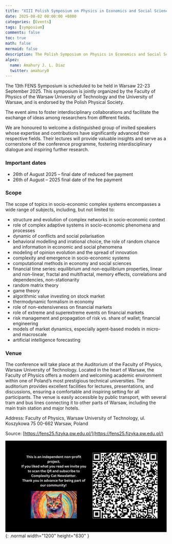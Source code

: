 ```yaml
---
title: "XIII Polish Symposium on Physics in Economics and Social Sciences"
date: 2025-08-02 00:00:00 +0800
categories: [Events]
tags: [symposium]
comments: false
toc: true
math: false
mermaid: false
description: The Polish Symposium on Physics in Economics and Social Sciences (FENS 2025) is a well-established event that has been bringing together physicists, economists, and social scientists interested in applying statistical physics methods to challenges encountered in their respective fields.
alpez:
  name: Amahury J. L. Diaz
  twitter: amahury0
---
```

The 13th FENS Symposium is scheduled to be held in Warsaw 22-23 September 2025. This symposium is jointly organized by the Faculty of Physics of the Warsaw University of Technology and the University of Warsaw, and is endorsed by the Polish Physical Society.

The event aims to foster interdisciplinary collaborations and facilitate the exchange of ideas among researchers from different fields.


We are honoured to welcome a distinguished group of invited speakers whose expertise and contributions have significantly advanced their respective fields. Their lectures will provide valuable insights and serve as a cornerstone of the conference programme, fostering interdisciplinary dialogue and inspiring further research.

### Important dates
- 26th of August 2025 – final date of reduced fee payment
- 26th of August – 2025 final date of the fee payment

### Scope 
The scope of topics in socio-economic complex systems encompasses a wide range of subjects, including, but not limited to:
- structure and evolution of complex networks in socio-economic context
- role of complex adaptive systems in socio-economic phenomena and processes
- dynamic of conflicts and social polarisation
- behavioral modelling and irrational choice, the role of random chance and information in economic and social phenomena
- modeling of opinion evolution and the spread of innovation
- complexity and emergence in socio-economic systems
- computational methods in economy and social sciences
- financial time series: equilibrium and non-equilibrium properties, linear and non-linear, fractal and multifractal, memory effects, correlations and dependencies, non-stationarity
- random matrix theory
- game theory
- algorithmic value investing on stock market
- thermodynamic formalism in economy
- role of non-extensiveness on financial markets
- role of extreme and superextreme events on financial markets
- risk management and propagation of risk vs. share of wallet; financial engineering
- models of market dynamics, especially agent-based models in micro- and macroscale
- artificial intelligence forecasting

### Venue 
The conference will take place at the Auditorium of the Faculty of Physics, Warsaw University of Technology. Located in the heart of Warsaw, the Faculty of Physics offers a modern and welcoming academic environment within one of Poland’s most prestigious technical universities. The auditorium provides excellent facilities for lectures, presentations, and discussions, ensuring a comfortable and inspiring setting for all participants. The venue is easily accessible by public transport, with several tram and bus lines connecting it to other parts of Warsaw, including the main train station and major hotels.

Address: Faculty of Physics, Warsaw University of Technology, ul. Koszykowa 75 00-662 Warsaw, Poland

Source: [https://fens25.fizyka.pw.edu.pl/](https://fens25.fizyka.pw.edu.pl/)

![Desktop View](/assets/img/fix/complexity-cat-newsletter.png){: .normal width="1200" height="630" }
